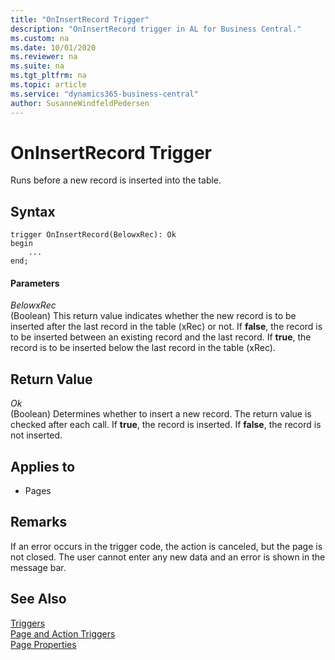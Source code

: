 ```yaml
---
title: "OnInsertRecord Trigger"
description: "OnInsertRecord trigger in AL for Business Central."
ms.custom: na
ms.date: 10/01/2020
ms.reviewer: na
ms.suite: na
ms.tgt_pltfrm: na
ms.topic: article
ms.service: "dynamics365-business-central"
author: SusanneWindfeldPedersen
---
```


# OnInsertRecord Trigger

Runs before a new record is inserted into the table.  

## Syntax  

```AL
trigger OnInsertRecord(BelowxRec): Ok
begin
    ...
end;
```  

#### Parameters

 *BelowxRec*  
 \(Boolean\) This return value indicates whether the new record is to be inserted after the last record in the table \(xRec\) or not. If **false**, the record is to be inserted between an existing record and the last record. If **true**, the record is to be inserted below the last record in the table \(xRec\).  

## Return Value

 *Ok*  
 \(Boolean\) Determines whether to insert a new record. The return value is checked after each call. If **true**, the record is inserted. If **false**, the record is not inserted.  
  
## Applies to  
  
- Pages  
  
## Remarks

If an error occurs in the trigger code, the action is canceled, but the page is not closed. The user cannot enter any new data and an error is shown in the message bar.  
  
## See Also  

[Triggers](devenv-triggers.md)  
[Page and Action Triggers](devenv-page-and-action-triggers.md)  
[Page Properties](../properties/devenv-page-properties.md)   